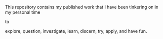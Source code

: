 This repository contains my published work that I have been tinkering on in my personal time

to

explore, question, investigate, learn, discern, try, apply, and have fun.
